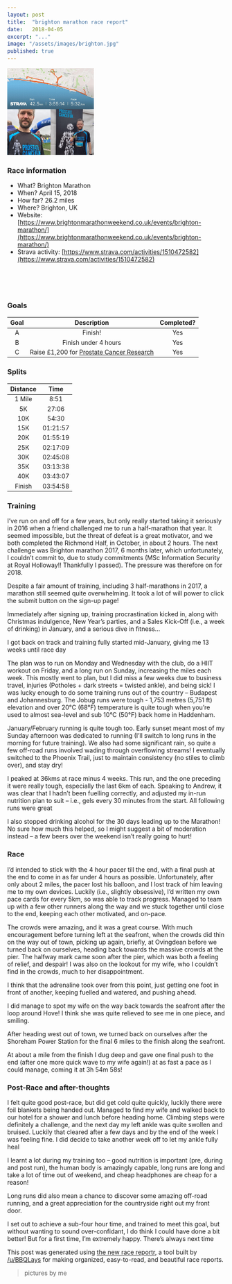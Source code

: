 ```yaml
---
layout: post
title:  "brighton marathon race report"
date:   2018-04-05
excerpt: "..."
image: "/assets/images/brighton.jpg"
published: true
---
```


<span class="image left"><img src="/assets/images/brighton_marathon.jpg" alt="" width=200></span>

### Race information
- What? Brighton Marathon
- When? April 15, 2018
- How far? 26.2 miles
- Where? Brighton, UK
- Website: [https://www.brightonmarathonweekend.co.uk/events/brighton-marathon/](https://www.brightonmarathonweekend.co.uk/events/brighton-marathon/)
- Strava activity: [https://www.strava.com/activities/1510472582](https://www.strava.com/activities/1510472582)

<br>
<br>
<br>

### Goals

| Goal |                                             Description                                            | Completed? |
|:----:|:--------------------------------------------------------------------------------------------------:|:----------:|
| A    | Finish!                                                                                            | Yes        |
| B    | Finish under 4 hours                                                                               | Yes        |
| C    | Raise £1,200 for [Prostate Cancer Research](https://www.justgiving.com/fundraising/skbrighton2018) | Yes        |

### Splits

| Distance |   Time   |
|:--------:|:--------:|
| 1 Mile   | 8:51     |
| 5K       | 27:06    |
| 10K      | 54:30    |
| 15K      | 01:21:57 |
| 20K      | 01:55:19 |
| 25K      | 02:17:09 |
| 30K      | 02:45:08 |
| 35K      | 03:13:38 |
| 40K      | 03:43:07 |
| Finish   | 03:54:58 |

### Training

I’ve run on and off for a few years, but only really started taking it seriously in 2016 when a friend challenged me to run a half-marathon that year. It seemed impossible, but the threat of defeat is a great motivator, and we both completed the Richmond Half, in October, in about 2 hours. The next challenge was Brighton marathon 2017, 6 months later, which unfortunately, I couldn’t commit to, due to study commitments (MSc Information Security at Royal Holloway!! Thankfully I passed). The pressure was therefore on for 2018. 

Despite a fair amount of training, including 3 half-marathons in 2017, a marathon still seemed quite overwhelming. It took a lot of will power to click the submit button on the sign-up page! 

Immediately after signing up, training procrastination kicked in, along with Christmas indulgence, New Year’s parties, and a Sales Kick-Off (i.e., a week of drinking) in January, and a serious dive in fitness…

I got back on track and training fully started mid-January, giving me 13 weeks until race day

The plan was to run on Monday and Wednesday with the club, do a HIIT workout on Friday, and a long run on Sunday, increasing the miles each week. This mostly went to plan, but I did miss a few weeks due to business travel, injuries (Potholes + dark streets = twisted ankle), and being sick! I was lucky enough to do some training runs out of the country – Budapest and Johannesburg. The Jobug runs were tough - 1,753 metres (5,751 ft) elevation and over 20°C (68°F) temperature is quite tough when you’re used to almost sea-level and sub 10°C (50°F) back home in Haddenham.

January/February running is quite tough too. Early sunset meant most of my Sunday afternoon was dedicated to running (I’ll switch to long runs in the morning for future training). We also had some significant rain, so quite a few off-road runs involved wading through overflowing streams! I eventually switched to the Phoenix Trail, just to maintain consistency (no stiles to climb over), and stay dry!

I peaked at 36kms at race minus 4 weeks. This run, and the one preceding it were really tough, especially the last 6km of each. Speaking to Andrew, it was clear that I hadn’t been fuelling correctly, and adjusted my in-run nutrition plan to suit – i.e., gels every 30 minutes from the start. All following runs were great

I also stopped drinking alcohol for the 30 days leading up to the Marathon! No sure how much this helped, so I might suggest a bit of moderation instead – a few beers over the weekend isn’t really going to hurt!

### Race
I’d intended to stick with the 4 hour pacer till the end, with a final push at the end to come in as far under 4 hours as possible. Unfortunately, after only about 2 miles, the pacer lost his balloon, and I lost track of him leaving me to my own devices. Luckily (i.e., slightly obsessive), I’d written my own pace cards for every 5km, so was able to track progress. Managed to team up with a few other runners along the way and we stuck together until close to the end, keeping each other motivated, and on-pace.

The crowds were amazing, and it was a great course. With much encouragement before turning left at the seafront, when the crowds did thin on the way out of town, picking up again, briefly, at Ovingdean before we turned back on ourselves, heading back towards the massive crowds at the pier.
The halfway mark came soon after the pier, which was both a feeling of relief, and despair! I was also on the lookout for my wife, who I couldn’t find in the crowds, much to her disappointment.

I think that the adrenaline took over from this point, just getting one foot in front of another, keeping fuelled and watered, and pushing ahead.

I did manage to spot my wife on the way back towards the seafront after the loop around Hove! I think she was quite relieved to see me in one piece, and smiling.

After heading west out of town, we turned back on ourselves after the Shoreham Power Station for the final 6 miles to the finish along the seafront.

At about a mile from the finish I dug deep and gave one final push to the end (after one more quick wave to my wife again!) at as fast a pace as I could manage, coming it at 3h 54m 58s!

### Post-Race and after-thoughts 
I felt quite good post-race, but did get cold quite quickly, luckily there were foil blankets being handed out. Managed to find my wife and walked back to our hotel for a shower and lunch before heading home. Climbing steps were definitely a challenge, and the next day my left ankle was quite swollen and bruised. Luckily that cleared after a few days and by the end of the week I was feeling fine. I did decide to take another week off to let my ankle fully heal

I learnt a lot during my training too – good nutrition is important (pre, during and post run), the human body is amazingly capable, long runs are long and take a lot of time out of weekend, and cheap headphones are cheap for a reason! 

Long runs did also mean a chance to discover some amazing off-road running, and a great appreciation for the countryside right out my front door.

I set out to achieve a sub-four hour time, and trained to meet this goal, but without wanting to sound over-confidant, I do think I could have done a bit better! But for a first time, I’m extremely happy. There’s always next time

This post was generated using [the new race reportr](https://martellaj.github.io/race-reportr/), a tool built by [/u/BBQLays](https://www.reddit.com/u/bbqlays) for making organized, easy-to-read, and beautiful race reports.


> pictures by me